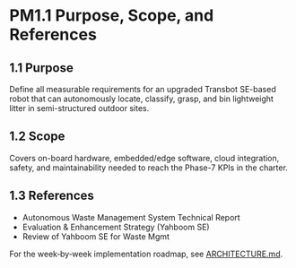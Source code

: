 # PM1.1 Purpose, Scope, and References

## 1.1 Purpose
Define all measurable requirements for an upgraded Transbot SE-based robot that can autonomously locate, classify, grasp, and bin lightweight litter in semi-structured outdoor sites.

## 1.2 Scope
Covers on-board hardware, embedded/edge software, cloud integration, safety, and maintainability needed to reach the Phase-7 KPIs in the charter.

## 1.3 References
- Autonomous Waste Management System Technical Report
- Evaluation & Enhancement Strategy (Yahboom SE)
- Review of Yahboom SE for Waste Mgmt

For the week‑by‑week implementation roadmap, see [ARCHITECTURE.md](ARCHITECTURE.md).
